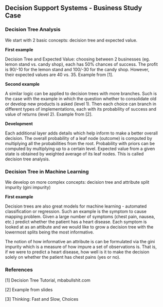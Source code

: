 ## Decision Support Systems - Business Study Case

### Decision Tree Analysis

We start with 2 basic concepts: decision tree and expected value.

**First example**

Decision Tree and Expected Value: choosing between 2 businesses (eg. lemon stand vs. candy shop), each has 50% chances of success. The profit is 90/-10 for the lemon stand and 100/-30 for the candy shop. However, their expected values are 40 vs. 35. Example from [1].

**Second example**

A similar logic can be applied to decision trees with more branches. Such is the case with the example in which the question whether to consolidate old or develop new products is asked (level 1). Then each choice can branch in different types of implementations, each with its probability of success and value of returns (level 2). Example from [2].

**Development**

Each additional layer adds details which help inform to make a better overall decision. The overall probability of a leaf node (outcome) is computed by multiplying all the probabilities from the root. Probability with priors can be computed by multiplying up to a certain level. Expected value from a given state is obtained by weighted average of its leaf nodes. This is called decision tree analysis.

### Decision Tree in Machine Learning

We develop on more complex concepts: decision tree and attribute split impurity (gini impurity)

**First example**

Decision trees are also great models for machine learning - automated classification or regression. Such an example is the symptom to cause mapping problem. Given a large number of symptoms (chest pain, nausea, etc.) predict whether the patient has a heart disease. Each symptom is looked at as an attibute and we would like to grow a decision tree with the lowermost splits being the most informative.

The notion of how informative an attribute is can be formulated via the gini impurity which is a measure of how impure a set of observations is. That is, if we were to predict a heart disease, how well is it to make the decision solely on whether the patient has chest pains (yes or no).

### References

[1] Decision Tree Tutorial, mbabullshit.com

[2] Example from slides

[3] Thinking: Fast and Slow, Choices
